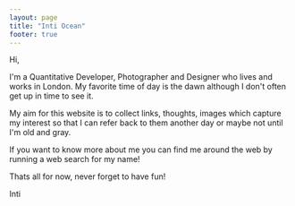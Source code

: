```yaml
---
layout: page
title: "Inti Ocean"
footer: true
---
```

Hi,

I'm a Quantitative Developer, Photographer and Designer who lives and works in London. My favorite time of day is the dawn although I don't often get up in time to see it.

My aim for this website is to collect links, thoughts, images which capture my interest so that I can refer back to them another day or maybe not until I'm old and gray.

If you want to know more about me you can find me around the web by running a web search for my name!

Thats all for now,
never forget to have fun!

Inti
